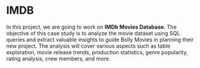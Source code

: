 # IMDB
In this project, we are going to work on **IMDb Movies Database**.
The objective of this case study is to analyze the movie dataset using SQL queries and extract valuable insights to guide Bolly Movies in planning their new project. 
The analysis will cover various aspects such as table exploration, movie release trends, production statistics, genre popularity, rating analysis, crew members, and more.
